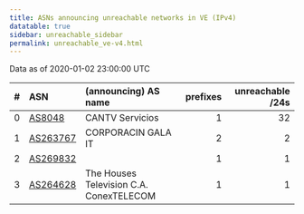 ```yaml
---
title: ASNs announcing unreachable networks in VE (IPv4)
datatable: true
sidebar: unreachable_sidebar
permalink: unreachable_ve-v4.html
---
```


Data as of 2020-01-02 23:00:00 UTC


<div class="datatable-begin"></div>

|   # | ASN                                      | (announcing) AS name                    |   prefixes |   unreachable /24s |
|----:|:-----------------------------------------|:----------------------------------------|-----------:|-------------------:|
|   0 | [AS8048](unreachable_AS8048-v4.html)     | CANTV Servicios                         |          1 |                 32 |
|   1 | [AS263767](unreachable_AS263767-v4.html) | CORPORACIN GALA IT                      |          2 |                  2 |
|   2 | [AS269832](unreachable_AS269832-v4.html) |                                         |          1 |                  1 |
|   3 | [AS264628](unreachable_AS264628-v4.html) | The Houses Television C.A. ConexTELECOM |          1 |                  1 |

<div class="datatable-end"></div>